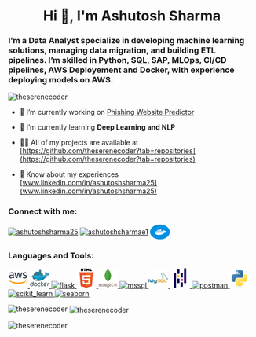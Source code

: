 <h1 align="center">Hi 👋, I'm Ashutosh Sharma</h1>
<h3 align="left">I’m a Data Analyst specialize in developing machine learning solutions, managing data migration, and  building ETL pipelines. I’m skilled in Python, SQL, SAP, MLOps, CI/CD pipelines, AWS Deployement and Docker, with experience deploying models on AWS.</h3>

<p align="left"> <img src="https://komarev.com/ghpvc/?username=theserenecoder&label=Profile%20views&color=0e75b6&style=flat" alt="theserenecoder" /> </p>

- 🔭 I’m currently working on [Phishing Website Predictor](https://github.com/theserenecoder/Phishing_Website_Prediction)

- 🌱 I’m currently learning **Deep Learning and NLP**

- 👨‍💻 All of my projects are available at [https://github.com/theserenecoder?tab=repositories](https://github.com/theserenecoder?tab=repositories)

- 📄 Know about my experiences [www.linkedin.com/in/ashutoshsharma25](www.linkedin.com/in/ashutoshsharma25)

<h3 align="left">Connect with me:</h3>
<p align="left">
<a href="https://linkedin.com/in/ashutoshsharma25" target="blank"><img align="center" src="https://raw.githubusercontent.com/rahuldkjain/github-profile-readme-generator/master/src/images/icons/Social/linked-in-alt.svg" alt="ashutoshsharma25" height="30" width="40" /></a>
<a href="https://www.hackerrank.com/ashutoshsharmae1" target="blank"><img align="center" src="https://raw.githubusercontent.com/rahuldkjain/github-profile-readme-generator/master/src/images/icons/Social/hackerrank.svg" alt="ashutoshsharmae1" height="30" width="40" /></a>
<a href="https://hub.docker.com/u/ashutoshsharmaengg" target="blank"><img align="center" src="https://raw.githubusercontent.com/theserenecoder/theserenecoder/1be462215c30c9f9ad919299a74a706230471967/docker%20icon.png" alt="ashutoshsharmaengg" height="30" width="40" /></a>
</p>

<h3 align="left">Languages and Tools:</h3>
<p align="left"> <a href="https://aws.amazon.com" target="_blank" rel="noreferrer"> <img src="https://raw.githubusercontent.com/devicons/devicon/master/icons/amazonwebservices/amazonwebservices-original-wordmark.svg" alt="aws" width="40" height="40"/> </a> <a href="https://www.docker.com/" target="_blank" rel="noreferrer"> <img src="https://raw.githubusercontent.com/devicons/devicon/master/icons/docker/docker-original-wordmark.svg" alt="docker" width="40" height="40"/> </a> <a href="https://flask.palletsprojects.com/" target="_blank" rel="noreferrer"> <img src="https://www.vectorlogo.zone/logos/pocoo_flask/pocoo_flask-icon.svg" alt="flask" width="40" height="40"/> </a> <a href="https://www.w3.org/html/" target="_blank" rel="noreferrer"> <img src="https://raw.githubusercontent.com/devicons/devicon/master/icons/html5/html5-original-wordmark.svg" alt="html5" width="40" height="40"/> </a> <a href="https://www.mongodb.com/" target="_blank" rel="noreferrer"> <img src="https://raw.githubusercontent.com/devicons/devicon/master/icons/mongodb/mongodb-original-wordmark.svg" alt="mongodb" width="40" height="40"/> </a> <a href="https://www.microsoft.com/en-us/sql-server" target="_blank" rel="noreferrer"> <img src="https://www.svgrepo.com/show/303229/microsoft-sql-server-logo.svg" alt="mssql" width="40" height="40"/> </a> <a href="https://www.mysql.com/" target="_blank" rel="noreferrer"> <img src="https://raw.githubusercontent.com/devicons/devicon/master/icons/mysql/mysql-original-wordmark.svg" alt="mysql" width="40" height="40"/> </a> <a href="https://pandas.pydata.org/" target="_blank" rel="noreferrer"> <img src="https://raw.githubusercontent.com/devicons/devicon/2ae2a900d2f041da66e950e4d48052658d850630/icons/pandas/pandas-original.svg" alt="pandas" width="40" height="40"/> </a> <a href="https://postman.com" target="_blank" rel="noreferrer"> <img src="https://www.vectorlogo.zone/logos/getpostman/getpostman-icon.svg" alt="postman" width="40" height="40"/> </a> <a href="https://www.python.org" target="_blank" rel="noreferrer"> <img src="https://raw.githubusercontent.com/devicons/devicon/master/icons/python/python-original.svg" alt="python" width="40" height="40"/> </a> <a href="https://scikit-learn.org/" target="_blank" rel="noreferrer"> <img src="https://upload.wikimedia.org/wikipedia/commons/0/05/Scikit_learn_logo_small.svg" alt="scikit_learn" width="40" height="40"/> </a> <a href="https://seaborn.pydata.org/" target="_blank" rel="noreferrer"> <img src="https://seaborn.pydata.org/_images/logo-mark-lightbg.svg" alt="seaborn" width="40" height="40"/> </a> </p>

<p><img align="left" src="https://github-readme-stats.vercel.app/api/top-langs?username=theserenecoder&show_icons=true&locale=en&layout=compact" alt="theserenecoder" /></p>

<p>&nbsp;<img align="center" src="https://github-readme-stats.vercel.app/api?username=theserenecoder&show_icons=true&locale=en" alt="theserenecoder" /></p>

<p><img align="center" src="https://github-readme-streak-stats.herokuapp.com/?user=theserenecoder&" alt="theserenecoder" /></p>

